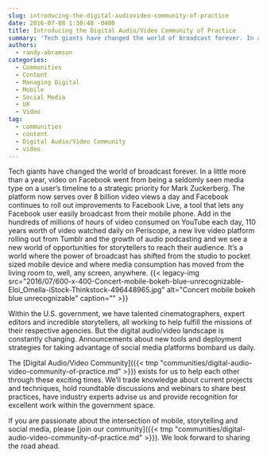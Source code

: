 ```yaml
---
slug: introducing-the-digital-audiovideo-community-of-practice
date: 2016-07-08 1:30:48 -0400
title: Introducing the Digital Audio/Video Community of Practice
summary: 'Tech giants have changed the world of broadcast forever. In a little more than a year, video on Facebook went from being a seldomly seen media type on a user&rsquo;s timeline to a strategic priority for Mark Zuckerberg. The platform now serves over 8 billion video views a day and Facebook continues to roll out improvements'
authors:
  - randy-abramson
categories:
  - Communities
  - Content
  - Managing Digital
  - Mobile
  - Social Media
  - UX
  - Video
tag:
  - communities
  - content
  - Digital Audio/Video Community
  - video
---
```


Tech giants have changed the world of broadcast forever. In a little more than a year, video on Facebook went from being a seldomly seen media type on a user’s timeline to a strategic priority for Mark Zuckerberg. The platform now serves over 8 billion video views a day and Facebook continues to roll out improvements to Facebook Live, a tool that lets any Facebook user easily broadcast from their mobile phone. Add in the hundreds of millions of hours of video consumed on YouTube each day, 110 years worth of video watched daily on Periscope, a new live video platform rolling out from Tumblr and the growth of audio podcasting and we see a new world of opportunities for storytellers to reach their audience. It’s a world where the power of broadcast has shifted from the studio to pocket sized mobile device and where media consumption has moved from the living room to, well, any screen, anywhere. {{< legacy-img src="2016/07/600-x-400-Concert-mobile-bokeh-blue-unrecognizable-Eloi_Omella-iStock-Thinkstock-496448965.jpg" alt="Concert mobile bokeh blue unrecognizable" caption="" >}}

Within the U.S. government, we have talented cinematographers, expert editors and incredible storytellers, all working to help fulfill the missions of their respective agencies. But the digital audio/video landscape is constantly changing. Announcements about new tools and deployment strategies for taking advantage of social media platforms bombard us daily.

The [Digital Audio/Video Community]({{< tmp "communities/digital-audio-video-community-of-practice.md" >}}) exists for us to help each other through these exciting times. We’ll trade knowledge about current projects and techniques, hold roundtable discussions and webinars to share best practices, have industry experts advise us and provide recognition for excellent work within the government space.

If you are passionate about the intersection of mobile, storytelling and social media, please [join our community]({{< tmp "communities/digital-audio-video-community-of-practice.md" >}}). We look forward to sharing the road ahead.
